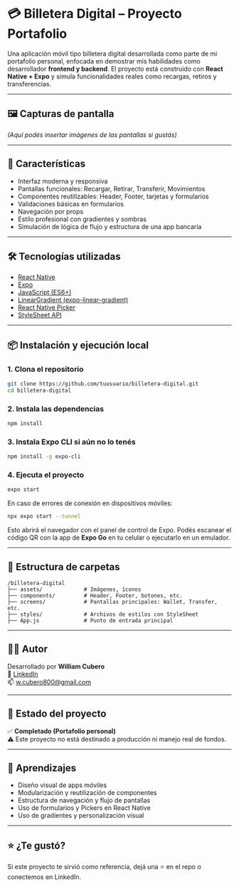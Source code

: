 # 💳 Billetera Digital – Proyecto Portafolio

Una aplicación móvil tipo billetera digital desarrollada como parte de mi portafolio personal, enfocada en demostrar mis habilidades como desarrollador **frontend y backend**. El proyecto está construido con **React Native + Expo** y simula funcionalidades reales como recargas, retiros y transferencias.

---

## 🖼️ Capturas de pantalla

*(Aquí podés insertar imágenes de las pantallas si gustás)*

---

## 🚀 Características

- Interfaz moderna y responsiva
- Pantallas funcionales: Recargar, Retirar, Transferir, Movimientos
- Componentes reutilizables: Header, Footer, tarjetas y formularios
- Validaciones básicas en formularios
- Navegación por props
- Estilo profesional con gradientes y sombras
- Simulación de lógica de flujo y estructura de una app bancaria

---

## 🛠️ Tecnologías utilizadas

- [React Native](https://reactnative.dev/)
- [Expo](https://expo.dev/)
- [JavaScript (ES6+)](https://developer.mozilla.org/es/docs/Web/JavaScript)
- [LinearGradient (expo-linear-gradient)](https://docs.expo.dev/versions/latest/sdk/linear-gradient/)
- [React Native Picker](https://github.com/react-native-picker/picker)
- [StyleSheet API](https://reactnative.dev/docs/stylesheet)

---

## 📦 Instalación y ejecución local

### 1. Clona el repositorio

```bash
git clone https://github.com/tuusuario/billetera-digital.git
cd billetera-digital
```

### 2. Instala las dependencias

```bash
npm install
```

### 3. Instala Expo CLI si aún no lo tenés

```bash
npm install -g expo-cli
```

### 4. Ejecuta el proyecto

```bash
expo start
```

En caso de errores de conexión en dispositivos móviles:

```bash
npx expo start --tunnel
```

Esto abrirá el navegador con el panel de control de Expo. Podés escanear el código QR con la app de **Expo Go** en tu celular o ejecutarlo en un emulador.

---

## 📁 Estructura de carpetas

```
/billetera-digital
├── assets/             # Imágenes, íconos
├── components/         # Header, Footer, botones, etc.
├── screens/            # Pantallas principales: Wallet, Transfer, etc.
├── styles/             # Archivos de estilos con StyleSheet
├── App.js              # Punto de entrada principal
```

---

## 👨‍💻 Autor

Desarrollado por **William Cubero**  
🔗 [LinkedIn](https://www.linkedin.com/in/williamcubero)  
📫 w.cubero800@gmail.com

---

## 🏁 Estado del proyecto

✅ **Completado (Portafolio personal)**  
⚠️ Este proyecto no está destinado a producción ni manejo real de fondos.

---

## 🧠 Aprendizajes

- Diseño visual de apps móviles
- Modularización y reutilización de componentes
- Estructura de navegación y flujo de pantallas
- Uso de formularios y Pickers en React Native
- Uso de gradientes y personalización visual

---

## ⭐️ ¿Te gustó?

Si este proyecto te sirvió como referencia, dejá una ⭐ en el repo o conectemos en LinkedIn.
